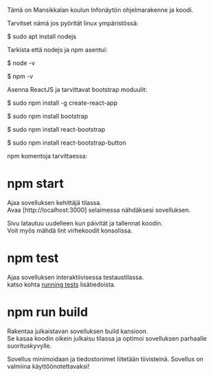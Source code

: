 Tämä on Mansikkalan koulun Infonäytön ohjelmarakenne ja koodi.

Tarvitset nämä jos pyörität linux ympäristössä:

$ sudo apt install nodejs

Tarkista että nodejs ja npm asentui:

$ node -v

$ npm -v

Asenna ReactJS ja tarvittavat bootstrap moduulit:

$ sudo npm install -g create-react-app

$ sudo npm install bootstrap

$ sudo npm install react-bootstrap

$ sudo npm install react-bootstrap-button

npm komentoja tarvittaessa:

# npm start

Ajaa sovelluksen kehittäjä tilassa.\
Avaa [http://localhost:3000] selaimessa nähdäksesi sovelluksen.

Sivu latautuu uudelleen kun päivität ja tallennat koodin.\
Voit myös mähdä lint virhekoodit konsolissa.

# npm test

Ajaa sovelluksen interaktiivisessa testaustilassa.\
katso kohta [running tests](https://facebook.github.io/create-react-app/docs/running-tests) lisätiedoista.

# npm run build

Rakentaa julkaistavan sovelluksen build kansioon.\
Se kasaa koodin oikein julkaisu tilassa ja optimoi sovelluksen parhaalle suorituskyvylle.

Sovellus minimoidaan ja tiedostonimet liitetään tiivisteinä.
Sovellus on valmiina käyttöönotettavaksi!
